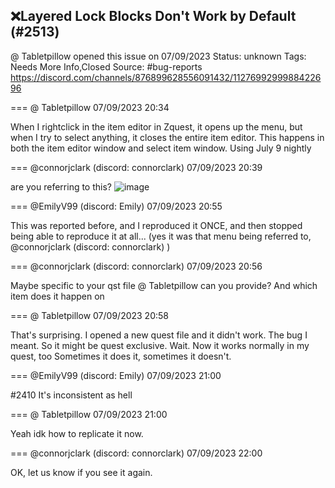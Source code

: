 ## ❌Layered Lock Blocks Don't Work by Default (#2513)
@ Tabletpillow opened this issue on 07/09/2023
Status: unknown
Tags: Needs More Info,Closed
Source: #bug-reports https://discord.com/channels/876899628556091432/1127699299988422696


=== @ Tabletpillow 07/09/2023 20:34

When I rightclick in the item editor in Zquest, it opens up the menu, but when I try to select anything, it closes the entire item editor.
This happens in both the item editor window and select item window.
Using July 9 nightly

=== @connorjclark (discord: connorclark) 07/09/2023 20:39

are you referring to this?
![image](https://cdn.discordapp.com/attachments/1127699299988422696/1127700483222552576/image.png?ex=65e4dfea&is=65d26aea&hm=720b976d2006588d744e001e9f7f8e6c63098c014bff3e7c1af2832ea7c1085e&)

=== @EmilyV99 (discord: Emily) 07/09/2023 20:55

This was reported before, and I reproduced it ONCE, and then stopped being able to reproduce it at all...
(yes it was that menu being referred to, @connorjclark (discord: connorclark) )

=== @connorjclark (discord: connorclark) 07/09/2023 20:56

Maybe specific to your qst file @ Tabletpillow can you provide?
And which item does it happen on

=== @ Tabletpillow 07/09/2023 20:58

That's surprising.
I opened a new quest file and it didn't work.
The bug I meant.
So it might be quest exclusive.
Wait. Now it works normally in my quest, too
Sometimes it does it, sometimes it doesn't.

=== @EmilyV99 (discord: Emily) 07/09/2023 21:00

#2410
It's inconsistent as hell

=== @ Tabletpillow 07/09/2023 21:00

Yeah idk how to replicate it now.

=== @connorjclark (discord: connorclark) 07/09/2023 22:00

OK, let us know if you see it again.
